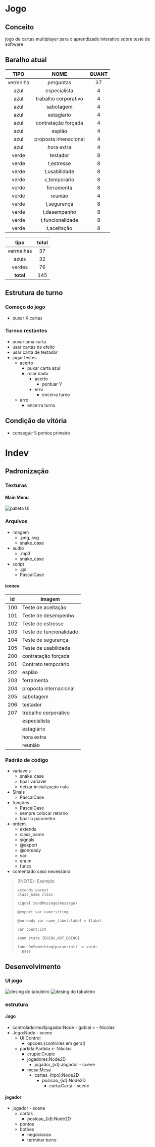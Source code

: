 # Jogo
## Conceito
jogo de cartas multiplayer para o aprendizado interativo sobre teste de software
## Baralho atual

|   TIPO   |         NOME          | QUANT |
| :------: | :-------------------: | :---: |
| vermelha |       perguntas       |  37   |
|   azul   |     especialista      |   4   |
|   azul   | trabalho corporativo  |   4   |
|   azul   |       sabotagem       |   4   |
|   azul   |      estagiario       |   4   |
|   azul   |  contratação forçada  |   4   |
|   azul   |        espião         |   4   |
|   azul   | proposta intenacional |   4   |
|   azul   |      hora extra       |   4   |
|  verde   |       testador        |   8   |
|  verde   |      t,estresse       |   8   |
|  verde   |     t,usabilidade     |   8   |
|  verde   |     c,temporario      |   8   |
|  verde   |      ferramenta       |   8   |
|  verde   |        reunião        |   4   |
|  verde   |      t,segurança      |   8   |
|  verde   |     t,desempenho      |   8   |
|  verde   |   t,funcionalidade    |   8   |
|  verde   |      t,aceitação      |   8   |

|   tipo    | total |
| :-------: | :---: |
| vermelhas |  37   |
|   azuis   |  32   |
|  verdes   |  76   |
| **total** |  145  |

## Estrutura de turno
### Começo do jogo
- puxar X cartas
### Turnos restantes
- puxar uma carta
- usar cartas de efeito
- usar carta de testador
- jogar testes
	- acerto
		- puxar carta azul
		- rolar dado
			- acerto
				- pontuar Y
			- erro
				- encerra turno
	- erro
		- encerra turno
## Condição de vitória
- conseguir 5 pontos primeiro
# Indev
## Padronização
### Texturas
#### Main Menu
![palleta UI](images/0.png)
### Arquivos
- imagem
	- .png,.svg
	- snake_case
- áudio
	- .mp3
	- snake_case
- script
	- .gd
	- PascalCase

#### ícones

| id  | imagem                  |
| --- | ----------------------- |
| 100 | Teste de aceitação      |
| 101 | Teste de desempenho     |
| 102 | Teste de estresse       |
| 103 | Teste de funcionalidade |
| 104 | Teste de segurança      |
| 105 | Teste de usabilidade    |
| 200 | contratação forçada     |
| 201 | Contrato temporário     |
| 202 | espião                  |
| 203 | ferramenta              |
| 204 | proposta internacional  |
| 205 | sabotagem               |
| 206 | testador                |
| 207 | trabalho corporativo    |
|     | especialista            |
|     | estagiário              |
|     | hora extra              |
|     | reunião                 |

### Padrão de código
- variaveis
	- snake_case
	- tipar variavel
	- deixar inicialização nula
- Sinais
	- PascalCase
- funções
	- PascalCase
	- sempre colocar retorno
	- tipar o parametro
- ordem
	- extends
	- class_name
	- signals
	- @export
	- @onready
	- var
	- enum
	- funcs
- comentado caso necessário 

>[!NOTE]- Exemplo
>```gdscript
>extends parent
>class_name class
>
>signal SendMessage(message)
>
>@export var name:string
>
>@onready var name_label:label = $label
>
>var count:int
>
>enum state {DOING,NOT_DOING}
>
>func DoSomething(param:int) -> void:
>	pass
>```

## Desenvolvimento
### UI jogo
![desing do tabuleiro](images/1.png)
![desing do tabuleiro](images/2.png)

### estrutura 
#### Jogo
- controladormultijogador:Node - goblal < - Nicolas
- Jogo:Node - scene
	- UI:Control
		- opcoes:{controles em geral}
	- partida:Partida <- Nikolas
		- crupie:Crupie
		- jogadores:Node2D
			- jogador_{id}:Jogador - scene
		- mesa:Mesa 
			- cartas_{tipo}:Node2D
				- posicao_{id}:Node2D
					- carta:Carta - scene
#### jogador
- jogador - scene
	- cartas
		- posicao_{id}:Node2D
	- pontos
	- botões
		- negociacao
		- terminar turno
